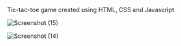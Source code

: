 Tic-tac-toe game created using HTML, CSS and Javascript 

![Screenshot (15)](https://github.com/SaurabhP91/TicTacToe/assets/89243008/a0b61250-5a32-4ceb-ac91-fcf72f1106a0)

![Screenshot (14)](https://github.com/SaurabhP91/TicTacToe/assets/89243008/669ebb87-9310-497c-91da-5b61e720bbfc)
